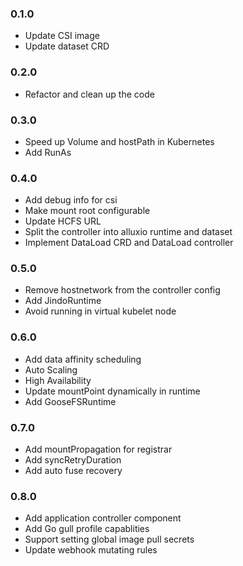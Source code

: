 ### 0.1.0

* Update CSI image
* Update dataset CRD

### 0.2.0

* Refactor and clean up the code


### 0.3.0

* Speed up Volume and hostPath in Kubernetes
* Add RunAs


### 0.4.0

* Add debug info for csi
* Make mount root configurable
* Update HCFS URL
* Split the controller into alluxio runtime and dataset
* Implement DataLoad CRD and DataLoad controller


### 0.5.0

* Remove hostnetwork from the controller config
* Add JindoRuntime
* Avoid running in virtual kubelet node

### 0.6.0

* Add data affinity scheduling
* Auto Scaling
* High Availability
* Update mountPoint dynamically in runtime
* Add GooseFSRuntime

### 0.7.0

* Add mountPropagation for registrar
* Add syncRetryDuration
* Add auto fuse recovery

### 0.8.0

* Add application controller component
* Add Go gull profile capablities
* Support setting global image pull secrets
* Update webhook mutating rules
